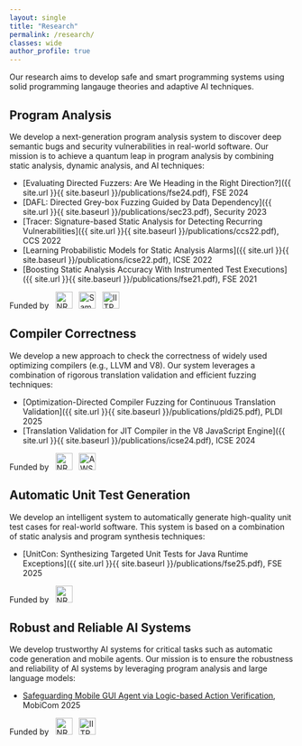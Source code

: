 ```yaml
---
layout: single
title: "Research"
permalink: /research/
classes: wide
author_profile: true
---
```


Our research aims to develop safe and smart programming systems using solid programming langauge theories
and adaptive AI techniques.

## Program Analysis
We develop a next-generation program analysis system to discover deep semantic bugs and
security vulnerabilities in real-world software.
Our mission is to achieve a quantum leap in program analysis by combining static analysis, dynamic analysis, and AI techniques:
- [Evaluating Directed Fuzzers: Are We Heading in the Right Direction?]({{ site.url }}{{ site.baseurl }}/publications/fse24.pdf), FSE 2024
- [DAFL: Directed Grey-box Fuzzing Guided by Data Dependency]({{ site.url }}{{ site.baseurl }}/publications/sec23.pdf), Security 2023
- [Tracer: Signature-based Static Analysis for Detecting Recurring Vulnerabilities]({{ site.url }}{{ site.baseurl }}/publications/ccs22.pdf), CCS 2022
  <a href="https://prosys.kaist.ac.kr/tracer"><i class="fas fa-home" style="font-size: 18px; vertical-align: baseline"></i></a>
- [Learning Probabilistic Models for Static Analysis Alarms]({{ site.url }}{{ site.baseurl }}/publications/icse22.pdf), ICSE 2022
- [Boosting Static Analysis Accuracy With Instrumented Test Executions]({{ site.url }}{{ site.baseurl }}/publications/fse21.pdf), FSE 2021

Funded by
&nbsp;
<img src="https://www.nrf.re.kr/resources/img/imgs/header/header-logo.png" alt="NRF" style="height: 30px; vertical-align: baseline">
&nbsp;
<img src="https://upload.wikimedia.org/wikipedia/commons/thumb/2/24/Samsung_Logo.svg/960px-Samsung_Logo.svg.png" alt="Samsung" style="height: 30px;  vertical-align: baseline">
&nbsp;
<img src="https://www.iitp.kr/resources/images/en_img_symbol_2024.png" alt="IITP" style="height: 30px; vertical-align: baseline">

## Compiler Correctness
We develop a new approach to check the correctness of widely used optimizing compilers (e.g., LLVM and V8).
Our system leverages a combination of rigorous translation validation and efficient fuzzing techniques:
- [Optimization-Directed Compiler Fuzzing for Continuous Translation Validation]({{ site.url }}{{ site.baseurl }}/publications/pldi25.pdf), PLDI 2025
  <a href="https://prosys.kaist.ac.kr/optimuzz"><i class="fas fa-home" style="font-size: 18px; vertical-align: baseline"></i></a>
- [Translation Validation for JIT Compiler in the V8 JavaScript Engine]({{ site.url }}{{ site.baseurl }}/publications/icse24.pdf), ICSE 2024
  <a href="https://prosys.kaist.ac.kr/turbo-tv"><i class="fas fa-home" style="font-size: 18px; vertical-align: baseline"></i></a>

Funded by
&nbsp;
<img src="https://www.nrf.re.kr/resources/img/imgs/header/header-logo.png" alt="NRF" style="height: 30px; vertical-align: baseline">
&nbsp;
<img src="https://upload.wikimedia.org/wikipedia/commons/thumb/9/93/Amazon_Web_Services_Logo.svg/512px-Amazon_Web_Services_Logo.svg.png" alt="AWS" style="height: 30px; vertical-align: baseline">

## Automatic Unit Test Generation
We develop an intelligent system to automatically generate high-quality unit test cases for real-world software.
This system is based on a combination of static analysis and program synthesis techniques:
- [UnitCon: Synthesizing Targeted Unit Tests for Java Runtime Exceptions]({{ site.url }}{{ site.baseurl }}/publications/fse25.pdf), FSE 2025
  <a href="https://prosys.kaist.ac.kr/unitcon"><i class="fas fa-home" style="font-size: 18px; vertical-align: baseline"></i></a>

Funded by
&nbsp;
<img src="https://www.nrf.re.kr/resources/img/imgs/header/header-logo.png" alt="NRF" style="height: 30px; vertical-align: baseline">

## Robust and Reliable AI Systems
We develop trustworthy AI systems for critical tasks such as automatic code generation and mobile agents.
Our mission is to ensure the robustness and reliability of AI systems by leveraging program analysis and large language models:
- [Safeguarding Mobile GUI Agent via Logic-based Action Verification](https://arxiv.org/abs/2503.18492v1), MobiCom 2025

Funded by
&nbsp;
<img src="https://www.nrf.re.kr/resources/img/imgs/header/header-logo.png" alt="NRF" style="height: 30px; vertical-align: baseline">
&nbsp;
<img src="https://www.iitp.kr/resources/images/en_img_symbol_2024.png" alt="IITP" style="height: 30px; vertical-align: baseline">
